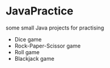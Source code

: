# JavaPractice
some small Java projects for practising

- Dice game
- Rock-Paper-Scissor game
- Roll game
- Blackjack game
